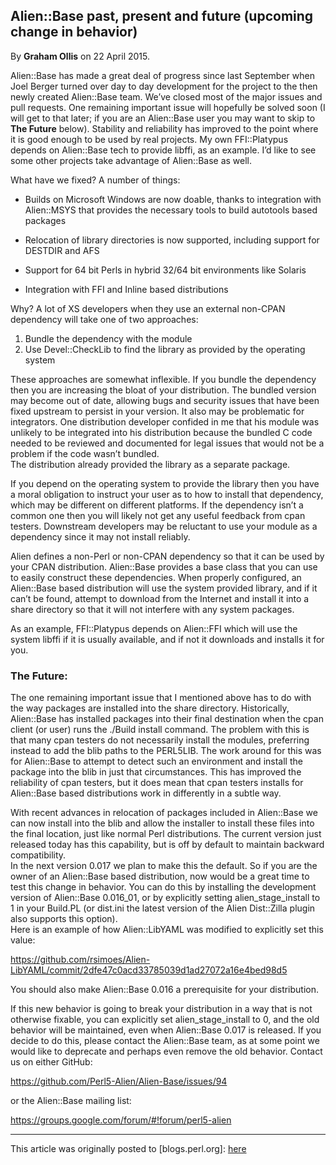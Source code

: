 ## Alien::Base past, present and future (upcoming change in behavior)

By <b>Graham Ollis</b> on 22 April 2015.

Alien::Base has made a great deal of progress since last September when 
Joel Berger turned over day to day development for the project to the 
then newly created Alien::Base team.  We’ve closed most of the major 
issues and pull requests.  One remaining important issue will hopefully 
be solved soon (I will get to that later; if you are an Alien::Base user 
you may want to skip to <b>The Future</b> below).  Stability and 
reliability has improved to the point where it is good enough to be used 
by real projects.  My own FFI::Platypus depends on Alien::Base tech to 
provide libffi, as an example.  I’d like to see some other projects take 
advantage of Alien::Base as well.

What have we fixed?  A number of things:

 * Builds on Microsoft Windows are now doable, thanks to integration 
   with Alien::MSYS that provides the necessary tools to build autotools 
   based packages

 * Relocation of library directories is now
   supported, including support for DESTDIR and AFS
 
 * Support for 64 bit Perls in hybrid 32/64 bit environments like
   Solaris
   
 * Integration with FFI and Inline based distributions

Why?  A lot of XS developers when they use an external non-CPAN 
dependency will take one of two approaches:

 1. Bundle the dependency with the module
 2. Use Devel::CheckLib to find the library as provided by the operating 
    system

These approaches are somewhat inflexible.  If you bundle the dependency 
then you are increasing the bloat of your distribution.  The bundled 
version may become out of date, allowing bugs and security issues that 
have been fixed upstream to persist in your version.  It also may be 
problematic for integrators.  One distribution developer confided in me 
that his module was unlikely to be integrated into his distribution 
because the bundled C code needed to be reviewed and documented for 
legal issues that would not be a problem if the code wasn’t bundled.  
The distribution already provided the library as a separate package.

If you depend on the operating system to provide the library then you 
have a moral obligation to instruct your user as to how to install that 
dependency, which may be different on different platforms.  If the 
dependency isn’t a common one then you will likely not get any useful 
feedback from cpan testers.  Downstream developers may be reluctant to 
use your module as a dependency since it may not install reliably.

Alien defines a non-Perl or non-CPAN dependency so that it can be used 
by your CPAN distribution.  Alien::Base provides a base class that you 
can use to easily construct these dependencies.  When properly 
configured, an Alien::Base based distribution will use the system 
provided library, and if it can’t be found, attempt to download from the 
Internet and install it into a share directory so that it will not 
interfere with any system packages.

As an example, FFI::Platypus depends on Alien::FFI which will use the 
system libffi if it is usually available, and if not it downloads and 
installs it for you.

### The Future:

The one remaining important issue that I mentioned above has to do with 
the way packages are installed into the share directory.  Historically, 
Alien::Base has installed packages into their final destination when the 
cpan client (or user) runs the ./Build install command.  The problem 
with this is that many cpan testers do not necessarily install the 
modules, preferring instead to add the blib paths to the PERL5LIB.  The 
work around for this was for Alien::Base to attempt to detect such an 
environment and install the package into the blib in just that 
circumstances.  This has improved the reliability of cpan testers, but 
it does mean that cpan testers installs for Alien::Base based 
distributions work in differently in a subtle way.

With recent advances in relocation of packages included in Alien::Base 
we can now install into the blib and allow the installer to install 
these files into the final location, just like normal Perl 
distributions.  The current version just released today has this 
capability, but is off by default to maintain backward compatibility.  
In the next version 0.017 we plan to make this the default.  So if you 
are the owner of an Alien::Base based distribution, now would be a great 
time to test this change in behavior.  You can do this by installing the 
development version of Alien::Base 0.016_01, or by explicitly setting 
alien_stage_install to 1 in your Build.PL (or dist.ini the latest 
version of the Alien Dist::Zilla plugin also supports this option).  
Here is an example of how Alien::LibYAML was modified to explicitly set 
this value:

<a href="https://github.com/rsimoes/Alien-LibYAML/commit/2dfe47c0acd33785039d1ad27072a16e4bed98d5">https://github.com/rsimoes/Alien-LibYAML/commit/2dfe47c0acd33785039d1ad27072a16e4bed98d5</a>

You should also make Alien::Base 0.016 a prerequisite for your 
distribution.

If this new behavior is going to break your distribution in a way that 
is not otherwise fixable, you can explicitly set alien_stage_install to 
0, and the old behavior will be maintained, even when Alien::Base 0.017 
is released.  If you decide to do this, please contact the Alien::Base 
team, as at some point we would like to deprecate and perhaps even 
remove the old behavior.  Contact us on either GitHub:

<a href="https://github.com/Perl5-Alien/Alien-Base/issues/94">https://github.com/Perl5-Alien/Alien-Base/issues/94</a>

or the Alien::Base mailing list:

<a href="https://groups.google.com/forum/#!forum/perl5-alien">https://groups.google.com/forum/#!forum/perl5-alien</a>

<hr>

This article was originally posted to [blogs.perl.org]: 
[here](http://blogs.perl.org/users/graham_ollis/2015/04/alienbase-past-present-and-future-upcoming-change-in-behavior-1.html)
